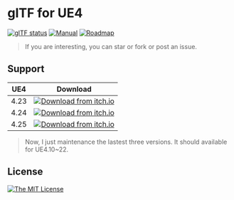 # glTF for UE4

[![glTF status](https://img.shields.io/badge/glTF-2%2E0-green.svg?style=flat)](https://github.com/KhronosGroup/glTF)
[![Manual](https://img.shields.io/badge/read-manual-green.svg?style=flat)](https://gltf-for-ue4.readthedocs.io/)
[![Roadmap](https://img.shields.io/badge/visit-roadmap-blue.svg?style=flat)](https://github.com/code4game/glTFForUE4/milestones)

> If you are interesting, you can star or fork or post an issue.

## Support

| UE4 | Download |
|:---:|:--------:|
| 4.23| [![Download from itch.io](https://img.shields.io/badge/from-itch%2Eio-blue.svg?style=flat)](https://c4gio.itch.io/gltf-for-ue4) |
| 4.24 | [![Download from itch.io](https://img.shields.io/badge/from-itch%2Eio-blue.svg?style=flat)](https://c4gio.itch.io/gltf-for-ue4) |
| 4.25 | [![Download from itch.io](https://img.shields.io/badge/from-itch%2Eio-blue.svg?style=flat)](https://c4gio.itch.io/gltf-for-ue4) |

> Now, I just maintenance the lastest three versions. It should available for UE4.10~22.

## License

[![The MIT License](https://img.shields.io/badge/license-MIT-blue.svg?style=flat)](https://github.com/code4game/glTFForUE4/blob/master/LICENSE.md)
